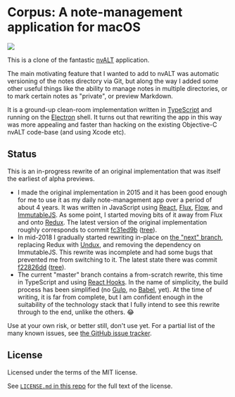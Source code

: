 # Corpus: A note-management application for macOS

![](https://raw.githubusercontent.com/wincent/corpus/media/corpus.png)

This is a clone of the fantastic [nvALT](https://brettterpstra.com/projects/nvalt/) application.

The main motivating feature that I wanted to add to nvALT was automatic versioning of the notes directory via Git, but along the way I added some other useful things like the ability to manage notes in multiple directories, or to mark certain notes as "private", or preview Markdown.

It is a ground-up clean-room implementation written in [TypeScript](https://www.typescriptlang.org/) and running on the [Electron](https://electronjs.org/) shell. It turns out that rewriting the app in this way was more appealing and faster than hacking on the existing Objective-C nvALT code-base (and using Xcode etc).

## Status

This is an in-progress rewrite of an original implementation that was itself the earliest of alpha previews.

- I made the original implementation in 2015 and it has been good enough for me to use it as my daily note-management app over a period of about 4 years. It was written in JavaScript using [React](https://reactjs.org/), [Flux](https://facebook.github.io/flux/), [Flow](https://flow.org/), and [ImmutableJS](https://immutable-js.github.io/immutable-js/). As some point, I started moving bits of it away from Flux and onto [Redux](https://redux.js.org/). The latest version of the original implementation roughly corresponds to commit [fc31ed9b](https://github.com/wincent/corpus/commit/fc31ed9b8cd72742088c935c7abdd18fce58860e) ([tree](https://github.com/wincent/corpus/tree/fc31ed9b8cd72742088c935c7abdd18fce58860e)).
- In mid-2018 I gradually started rewriting in-place on [the "next" branch](https://github.com/wincent/corpus/tree/next), replacing Redux with [Undux](https://undux.org/), and removing the dependency on ImmutableJS. This rewrite was incomplete and had some bugs that prevented me from switching to it. The latest state there was commit [f22826dd](https://github.com/wincent/corpus/commit/f22826ddf6daad07dc20cae90493b5d975a76270) ([tree](https://github.com/wincent/corpus/tree/f22826ddf6daad07dc20cae90493b5d975a76270)).
- The current "master" branch contains a from-scratch rewrite, this time in TypeScript and using [React Hooks](https://reactjs.org/docs/hooks-intro.html). In the name of simplicity, the build process has been simplified (no [Gulp](https://gulpjs.com/), no [Babel](https://babeljs.io/), yet). At the time of writing, it is far from complete, but I am confident enough in the suitability of the technology stack that I fully intend to see this rewrite through to the end, unlike the others. 😂

Use at your own risk, or better still, don't use yet. For a partial list of the many known issues, see [the GitHub issue tracker](https://github.com/wincent/corpus/issues).

## License

Licensed under the terms of the MIT license.

See [`LICENSE.md` in this repo](./LICENSE.md) for the full text of the license.
